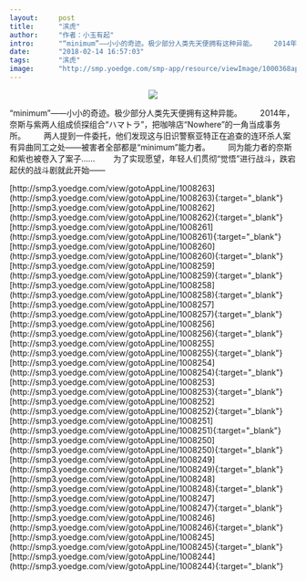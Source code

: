```yaml
---
layout:     post
title:      "滨虎"
author:     "作者：小玉有起"
intro:      "“minimum”——小小的奇迹。极少部分人类先天便拥有这种异能。 　　2014年，奈斯与紫两人组成侦探组合“ハマトラ”，把咖啡店“Nowhere”的一角当成事务所。 　　两人提到一件委托，他们发现这与旧识警察亚特正在追查的连环杀人案有异曲同工之处——被害者全部都是“minimum”能力者。 　　同为能力者的奈斯和紫也被卷入了案子…… 　　为了实现愿望，年轻人们贯彻“觉悟”进行战斗，跌宕起伏的战斗剧就此开始——"
date:       "2018-02-14 16:57:03"
tags:       "滨虎"
image:      "http://smp.yoedge.com/smp-app/resource/viewImage/1000368appline.png"
---
```

<div style="text-align: center">
<p><img src="http://smp.yoedge.com/smp-app/resource/viewImage/1000368appline.png"/></p>
</div>
<p class="post-meta">
<span>“minimum”——小小的奇迹。极少部分人类先天便拥有这种异能。 　　2014年，奈斯与紫两人组成侦探组合“ハマトラ”，把咖啡店“Nowhere”的一角当成事务所。 　　两人提到一件委托，他们发现这与旧识警察亚特正在追查的连环杀人案有异曲同工之处——被害者全部都是“minimum”能力者。 　　同为能力者的奈斯和紫也被卷入了案子…… 　　为了实现愿望，年轻人们贯彻“觉悟”进行战斗，跌宕起伏的战斗剧就此开始——</span>
</p>
[http://smp3.yoedge.com/view/gotoAppLine/1008263](http://smp3.yoedge.com/view/gotoAppLine/1008263){:target="_blank"}
[http://smp3.yoedge.com/view/gotoAppLine/1008262](http://smp3.yoedge.com/view/gotoAppLine/1008262){:target="_blank"}
[http://smp3.yoedge.com/view/gotoAppLine/1008261](http://smp3.yoedge.com/view/gotoAppLine/1008261){:target="_blank"}
[http://smp3.yoedge.com/view/gotoAppLine/1008260](http://smp3.yoedge.com/view/gotoAppLine/1008260){:target="_blank"}
[http://smp3.yoedge.com/view/gotoAppLine/1008259](http://smp3.yoedge.com/view/gotoAppLine/1008259){:target="_blank"}
[http://smp3.yoedge.com/view/gotoAppLine/1008258](http://smp3.yoedge.com/view/gotoAppLine/1008258){:target="_blank"}
[http://smp3.yoedge.com/view/gotoAppLine/1008257](http://smp3.yoedge.com/view/gotoAppLine/1008257){:target="_blank"}
[http://smp3.yoedge.com/view/gotoAppLine/1008256](http://smp3.yoedge.com/view/gotoAppLine/1008256){:target="_blank"}
[http://smp3.yoedge.com/view/gotoAppLine/1008255](http://smp3.yoedge.com/view/gotoAppLine/1008255){:target="_blank"}
[http://smp3.yoedge.com/view/gotoAppLine/1008254](http://smp3.yoedge.com/view/gotoAppLine/1008254){:target="_blank"}
[http://smp3.yoedge.com/view/gotoAppLine/1008253](http://smp3.yoedge.com/view/gotoAppLine/1008253){:target="_blank"}
[http://smp3.yoedge.com/view/gotoAppLine/1008252](http://smp3.yoedge.com/view/gotoAppLine/1008252){:target="_blank"}
[http://smp3.yoedge.com/view/gotoAppLine/1008251](http://smp3.yoedge.com/view/gotoAppLine/1008251){:target="_blank"}
[http://smp3.yoedge.com/view/gotoAppLine/1008250](http://smp3.yoedge.com/view/gotoAppLine/1008250){:target="_blank"}
[http://smp3.yoedge.com/view/gotoAppLine/1008249](http://smp3.yoedge.com/view/gotoAppLine/1008249){:target="_blank"}
[http://smp3.yoedge.com/view/gotoAppLine/1008248](http://smp3.yoedge.com/view/gotoAppLine/1008248){:target="_blank"}
[http://smp3.yoedge.com/view/gotoAppLine/1008247](http://smp3.yoedge.com/view/gotoAppLine/1008247){:target="_blank"}
[http://smp3.yoedge.com/view/gotoAppLine/1008246](http://smp3.yoedge.com/view/gotoAppLine/1008246){:target="_blank"}
[http://smp3.yoedge.com/view/gotoAppLine/1008245](http://smp3.yoedge.com/view/gotoAppLine/1008245){:target="_blank"}
[http://smp3.yoedge.com/view/gotoAppLine/1008244](http://smp3.yoedge.com/view/gotoAppLine/1008244){:target="_blank"}


